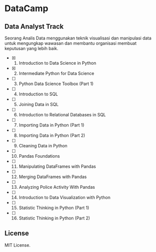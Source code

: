 # DataCamp

## Data Analyst Track

Seorang Analis Data menggunakan teknik visualisasi dan manipulasi data untuk mengungkap wawasan dan membantu organisasi membuat keputusan yang lebih baik.

- [x] 1.  Introduction to Data Science in Python
- [x] 2.  Intermediate Python for Data Science
- [ ] 3.  Python Data Science Toolbox (Part 1)
- [ ] 4.  Introduction to SQL
- [ ] 5.  Joining Data in SQL
- [ ] 6.  Introduction to Relational Databases in SQL
- [ ] 7.  Importing Data in Python (Part 1)
- [ ] 8.  Importing Data in Python (Part 2)
- [ ] 9.  Cleaning Data in Python
- [ ] 10. Pandas Foundations
- [ ] 11. Manipulating DataFrames with Pandas
- [ ] 12. Merging DataFrames with Pandas
- [ ] 13. Analyzing Police Activity With Pandas
- [ ] 14. Introduction to Data Visualization with Python
- [ ] 15. Statistic Thinking in Python (Part 1)
- [ ] 16. Statistic Thinking in Python (Part 2)

## License

MIT License.